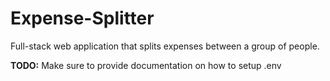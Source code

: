 # Expense-Splitter
Full-stack web application that splits expenses between a group of people.

**TODO:** Make sure to provide documentation on how to setup .env
